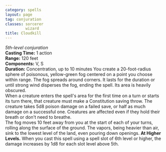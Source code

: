 ```yaml
---
category: spells
layout: page
tag: conjuration
classes: sorcerer
         wizard
title: Cloudkill 
---
```

_5th-level conjuration_  
**Casting Time:** 1 action    
**Range:** 120 feet    
**Components:** V, S   
**Duration:** Concentration, up to 10 minutes 
You create a 20-foot-radius sphere of poisonous, yellow-green fog centered on a point you choose within range. The fog spreads around corners. It lasts for the duration or until strong wind disperses the fog, ending the spell. Its area is heavily obscured.    
When a creature enters the spell's area for the first time on a turn or starts its turn there, that creature must make a Constitution saving throw. The creature takes 5d8 poison damage on a failed save, or half as much damage on a successful one. Creatures are affected even if they hold their breath or don't need to breathe.    
The fog moves 10 feet away from you at the start of each of your turns, rolling along the surface of the ground. The vapors, being heavier than air, sink to the lowest level of the land, even pouring down openings. 
**At Higher Levels.** When you cast this spell using a spell slot of 6th level or higher, the damage increases by 1d8 for each slot level above 5th. 